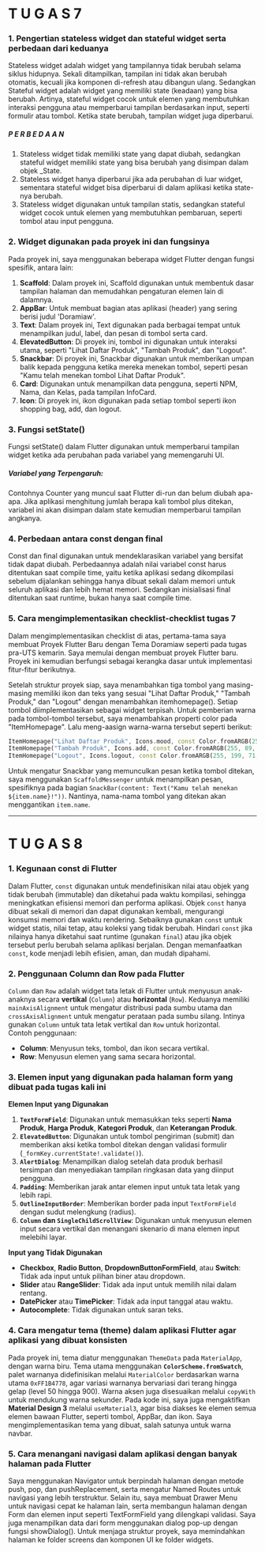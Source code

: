 # T U G A S 7

### 1. Pengertian stateless widget dan stateful widget serta perbedaan dari keduanya  
Stateless widget adalah widget yang tampilannya tidak berubah selama siklus hidupnya. Sekali ditampilkan, tampilan ini tidak akan berubah otomatis, kecuali jika komponen di-refresh atau dibangun ulang. Sedangkan Stateful widget adalah widget yang memiliki state (keadaan) yang bisa berubah. Artinya, stateful widget cocok untuk elemen yang membutuhkan interaksi pengguna atau memperbarui tampilan berdasarkan input, seperti formulir atau tombol. Ketika state berubah, tampilan widget juga diperbarui.  
##### P E R B E D A A N  
1. Stateless widget tidak memiliki state yang dapat diubah, sedangkan stateful widget memiliki state yang bisa berubah yang disimpan dalam objek _State.  
2. Stateless widget hanya diperbarui jika ada perubahan di luar widget, sementara stateful widget bisa diperbarui di dalam aplikasi ketika state-nya berubah.  
3. Stateless widget digunakan untuk tampilan statis, sedangkan stateful widget cocok untuk elemen yang membutuhkan pembaruan, seperti tombol atau input pengguna.  

### 2. Widget digunakan pada proyek ini dan fungsinya  
Pada proyek ini, saya menggunakan beberapa widget Flutter dengan fungsi spesifik, antara lain:  
1. **Scaffold**: Dalam proyek ini, Scaffold digunakan untuk membentuk dasar tampilan halaman dan memudahkan pengaturan elemen lain di dalamnya.  
2. **AppBar**: Untuk membuat bagian atas aplikasi (header) yang sering berisi judul 'Doramiaw'.  
3. **Text**: Dalam proyek ini, Text digunakan pada berbagai tempat untuk menampilkan judul, label, dan pesan di tombol serta card.  
4. **ElevatedButton**: Di proyek ini, tombol ini digunakan untuk interaksi utama, seperti "Lihat Daftar Produk", "Tambah Produk", dan "Logout".  
5. **Snackbar**: Di proyek ini, Snackbar digunakan untuk memberikan umpan balik kepada pengguna ketika mereka menekan tombol, seperti pesan "Kamu telah menekan tombol Lihat Daftar Produk".  
6. **Card**: Digunakan untuk menampilkan data pengguna, seperti NPM, Nama, dan Kelas, pada tampilan InfoCard.  
7. **Icon**: Di proyek ini, ikon digunakan pada setiap tombol seperti ikon shopping bag, add, dan logout.  

### 3. Fungsi setState()  
Fungsi setState() dalam Flutter digunakan untuk memperbarui tampilan widget ketika ada perubahan pada variabel yang memengaruhi UI.  
##### Variabel yang Terpengaruh:  
Contohnya Counter yang muncul saat Flutter di-run dan belum diubah apa-apa. Jika aplikasi menghitung jumlah berapa kali tombol plus ditekan, variabel ini akan disimpan dalam state kemudian memperbarui tampilan angkanya.  

### 4. Perbedaan antara const dengan final  
Const dan final digunakan untuk mendeklarasikan variabel yang bersifat tidak dapat diubah. Perbedaannya adalah nilai variabel const harus ditentukan saat compile time, yaitu ketika aplikasi sedang dikompilasi sebelum dijalankan sehingga hanya dibuat sekali dalam memori untuk seluruh aplikasi dan lebih hemat memori. Sedangkan inisialisasi final ditentukan saat runtime, bukan hanya saat compile time.  

### 5. Cara mengimplementasikan checklist-checklist tugas 7  
Dalam mengimplementasikan checklist di atas, pertama-tama saya membuat Proyek Flutter Baru dengan Tema Doramiaw seperti pada tugas pra-UTS kemarin. Saya memulai dengan membuat proyek Flutter baru. Proyek ini kemudian berfungsi sebagai kerangka dasar untuk implementasi fitur-fitur berikutnya.  

Setelah struktur proyek siap, saya menambahkan tiga tombol yang masing-masing memiliki ikon dan teks yang sesuai "Lihat Daftar Produk," "Tambah Produk," dan "Logout" dengan menambahkan itemhomepage(). Setiap tombol diimplementasikan sebagai widget terpisah. Untuk pemberian warna pada tombol-tombol tersebut, saya menambahkan properti color pada "ItemHomepage". Lalu meng-aasign warna-warna tersebut seperti berikut:  
```dart
ItemHomepage("Lihat Daftar Produk", Icons.mood, const Color.fromARGB(255, 122, 179, 226)),
ItemHomepage("Tambah Produk", Icons.add, const Color.fromARGB(255, 89, 163, 146)),
ItemHomepage("Logout", Icons.logout, const Color.fromARGB(255, 199, 71, 112)),
```  

Untuk mengatur Snackbar yang memunculkan pesan ketika tombol ditekan, saya menggunakan `ScaffoldMessenger` untuk menampilkan pesan, spesifiknya pada bagian `SnackBar(content: Text("Kamu telah menekan ${item.name}!"))`. Nantinya, nama-nama tombol yang ditekan akan menggantikan `item.name`.  

---

# T U G A S 8

### 1. Kegunaan const di Flutter  
Dalam Flutter, `const` digunakan untuk mendefinisikan nilai atau objek yang tidak berubah (immutable) dan diketahui pada waktu kompilasi, sehingga meningkatkan efisiensi memori dan performa aplikasi. Objek `const` hanya dibuat sekali di memori dan dapat digunakan kembali, mengurangi konsumsi memori dan waktu rendering. Sebaiknya gunakan `const` untuk widget statis, nilai tetap, atau koleksi yang tidak berubah. Hindari `const` jika nilainya hanya diketahui saat runtime (gunakan `final`) atau jika objek tersebut perlu berubah selama aplikasi berjalan. Dengan memanfaatkan `const`, kode menjadi lebih efisien, aman, dan mudah dipahami.  

### 2. Penggunaan Column dan Row pada Flutter  
`Column` dan `Row` adalah widget tata letak di Flutter untuk menyusun anak-anaknya secara **vertikal** (`Column`) atau **horizontal** (`Row`). Keduanya memiliki `mainAxisAlignment` untuk mengatur distribusi pada sumbu utama dan `crossAxisAlignment` untuk mengatur perataan pada sumbu silang. Intinya gunakan `Column` untuk tata letak vertikal dan `Row` untuk horizontal.  
Contoh penggunaan:  
- **Column**: Menyusun teks, tombol, dan ikon secara vertikal.  
- **Row**: Menyusun elemen yang sama secara horizontal.  

### 3. Elemen input yang digunakan pada halaman form yang dibuat pada tugas kali ini  
**Elemen Input yang Digunakan**  
1. **`TextFormField`**: Digunakan untuk memasukkan teks seperti **Nama Produk**, **Harga Produk**, **Kategori Produk**, dan **Keterangan Produk**.  
2. **`ElevatedButton`**: Digunakan untuk tombol pengiriman (submit) dan memberikan aksi ketika tombol ditekan dengan validasi formulir (`_formKey.currentState!.validate()`).  
3. **`AlertDialog`**: Menampilkan dialog setelah data produk berhasil tersimpan dan menyediakan tampilan ringkasan data yang diinput pengguna.  
4. **`Padding`**: Memberikan jarak antar elemen input untuk tata letak yang lebih rapi.  
5. **`OutlineInputBorder`**: Memberikan border pada input `TextFormField` dengan sudut melengkung (radius).  
6. **`Column` dan `SingleChildScrollView`**: Digunakan untuk menyusun elemen input secara vertikal dan menangani skenario di mana elemen input melebihi layar.  

**Input yang Tidak Digunakan**  
- **Checkbox**, **Radio Button**, **DropdownButtonFormField**, atau **Switch**: Tidak ada input untuk pilihan biner atau dropdown.  
- **Slider** atau **RangeSlider**: Tidak ada input untuk memilih nilai dalam rentang.  
- **DatePicker** atau **TimePicker**: Tidak ada input tanggal atau waktu.  
- **Autocomplete**: Tidak digunakan untuk saran teks.  

### 4. Cara mengatur tema (theme) dalam aplikasi Flutter agar aplikasi yang dibuat konsisten  
Pada proyek ini, tema diatur menggunakan `ThemeData` pada `MaterialApp`, dengan warna biru. Tema utama menggunakan **`ColorScheme.fromSwatch`**, palet warnanya didefinisikan melalui `MaterialColor` berdasarkan warna utama `0xFF1B4778`, agar variasi warnanya bervariasi dari terang hingga gelap (level 50 hingga 900). Warna aksen juga disesuaikan melalui `copyWith` untuk mendukung warna sekunder. Pada kode ini, saya juga mengaktifkan **Material Design 3** melalui `useMaterial3`, agar bisa diakses ke elemen semua elemen bawaan Flutter, seperti tombol, AppBar, dan ikon. Saya mengimplementasikan tema yang dibuat, salah satunya untuk warna navbar.  

### 5. Cara menangani navigasi dalam aplikasi dengan banyak halaman pada Flutter  
Saya menggunakan Navigator untuk berpindah halaman dengan metode push, pop, dan pushReplacement, serta mengatur Named Routes untuk navigasi yang lebih terstruktur. Selain itu, saya membuat Drawer Menu untuk navigasi cepat ke halaman lain, serta membangun halaman dengan Form dan elemen input seperti TextFormField yang dilengkapi validasi. Saya juga menampilkan data dari form menggunakan dialog pop-up dengan fungsi showDialog(). Untuk menjaga struktur proyek, saya memindahkan halaman ke folder screens dan komponen UI ke folder widgets.  